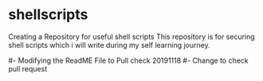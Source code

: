 # shellscripts
Creating a Repository for useful shell scripts
This repository is for securing shell scripts which i will write during my self learning journey.

#- Modifying the ReadME File to Pull check 20191118
#- Change to check pull request
